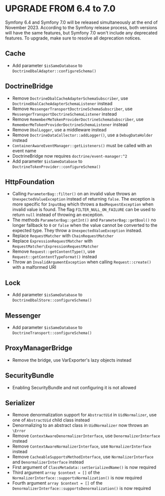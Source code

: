 UPGRADE FROM 6.4 to 7.0
=======================

Symfony 6.4 and Symfony 7.0 will be released simultaneously at the end of November 2023. According to the Symfony
release process, both versions will have the same features, but Symfony 7.0 won't include any deprecated features.
To upgrade, make sure to resolve all deprecation notices.

Cache
-----

 * Add parameter `$isSameDatabase` to `DoctrineDbalAdapter::configureSchema()`

DoctrineBridge
--------------

 * Remove `DoctrineDbalCacheAdapterSchemaSubscriber`, use `DoctrineDbalCacheAdapterSchemaListener` instead
 * Remove `MessengerTransportDoctrineSchemaSubscriber`, use `MessengerTransportDoctrineSchemaListener` instead
 * Remove `RememberMeTokenProviderDoctrineSchemaSubscriber`, use `RememberMeTokenProviderDoctrineSchemaListener` instead
 * Remove `DbalLogger`, use a middleware instead
 * Remove `DoctrineDataCollector::addLogger()`, use a `DebugDataHolder` instead
 * `ContainerAwareEventManager::getListeners()` must be called with an event name
 * DoctrineBridge now requires `doctrine/event-manager:^2`
 * Add parameter `$isSameDatabase` to `DoctrineTokenProvider::configureSchema()`

HttpFoundation
--------------

 * Calling `ParameterBag::filter()` on an invalid value throws an `UnexpectedValueException` instead of returning `false`.
   The exception is more specific for `InputBag` which throws a `BadRequestException` when invalid value is found.
   The flag `FILTER_NULL_ON_FAILURE` can be used to return `null` instead of throwing an exception.
 * The methods `ParameterBag::getInt()` and `ParameterBag::getBool()` no longer fallback to `0` or `false`
   when the value cannot be converted to the expected type. They throw a `UnexpectedValueException` instead.
 * Replace `RequestMatcher` with `ChainRequestMatcher`
 * Replace `ExpressionRequestMatcher` with `RequestMatcher\ExpressionRequestMatcher`
 * Remove `Request::getContentType()`, use `Request::getContentTypeFormat()` instead
 * Throw an `InvalidArgumentException` when calling `Request::create()` with a malformed URI

Lock
----

 * Add parameter `$isSameDatabase` to `DoctrineDbalStore::configureSchema()`

Messenger
---------

 * Add parameter `$isSameDatabase` to `DoctrineTransport::configureSchema()`

ProxyManagerBridge
------------------

 * Remove the bridge, use VarExporter's lazy objects instead

SecurityBundle
--------------

 * Enabling SecurityBundle and not configuring it is not allowed

Serializer
----------

 * Remove denormalization support for `AbstractUid` in `UidNormalizer`, use one of `AbstractUid` child class instead
 * Denormalizing to an abstract class in `UidNormalizer` now throws an `\Error`
 * Remove `ContextAwareDenormalizerInterface`, use `DenormalizerInterface` instead
 * Remove `ContextAwareNormalizerInterface`, use `NormalizerInterface` instead
 * Remove `CacheableSupportsMethodInterface`, use `NormalizerInterface` and `DenormalizerInterface` instead
 * First argument of `ClassMetadata::setSerializedName()` is now required
 * Third argument `array $context = []` of the `NormalizerInterface::supportsNormalization()` is now required
 * Fourth argument `array $context = []` of the `DenormalizerInterface::supportsDenormalization()` is now required
